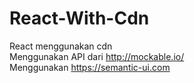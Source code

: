 # React-With-Cdn
React menggunakan cdn
<br>
Menggunakan API dari http://mockable.io/
<br>
Menggunakan https://semantic-ui.com
